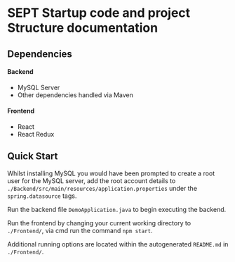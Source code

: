# SEPT Startup code and  project Structure documentation 

## Dependencies

#### Backend

- MySQL Server
- Other dependencies handled via Maven

#### Frontend

- React
- React Redux

## Quick Start

Whilst installing MySQL you would have been prompted to create a root user for the MySQL server, add the root account
details to `./Backend/src/main/resources/application.properties` under the `spring.datasource` tags.

Run the backend file `DemoApplication.java` to begin executing the backend.

Run the frontend by changing your current working directory to `./Frontend/`, via cmd run the command `npm start`.

Additional running options are located within the autogenerated `README.md` in `./Frontend/`.
